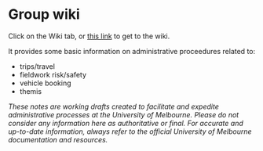 # Group wiki


Click on the Wiki tab, or [this link](https://github.com/melbourne-earthquake-science/group_wiki/wiki) to get to the wiki. 

It provides some basic information on administrative proceedures related to:

* trips/travel
* fieldwork risk/safety 
* vehicle booking
* themis

_These notes are working drafts created to facilitate and expedite administrative processes at the University of Melbourne. Please do not consider any information here as authoritative or final. For accurate and up-to-date information, always refer to the official University of Melbourne documentation and resources._
